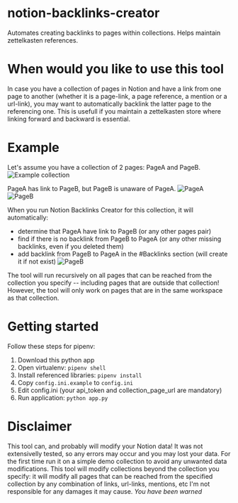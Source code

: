 # notion-backlinks-creator
Automates creating backlinks to pages within collections. Helps maintain zettelkasten references.

# When would you like to use this tool
In case you have a collection of pages in Notion and have a link from one page to another (whether it is a page-link, a page reference, a mention or a url-link), you may want to automatically backlink the latter page to the referencing one. This is usefull if you maintain a zettelkasten store where linking forward and backward is essential.

# Example
Let's assume you have a collection of 2 pages: PageA and PageB. 
![Example collection](/docs/images/example-collection.jpg)

PageA has link to PageB, but PageB is unaware of PageA.
![PageA](/docs/images/example-pagea.jpg)
![PageB](/docs/images/example-pageb.jpg)

When you run Notion Backlinks Creator for this collection, it will automatically:
- determine that PageA have link to PageB (or any other pages pair)
- find if there is no backlink from PageB to PageA (or any other missing backlinks, even if you deleted them)
- add backlink from PageB to PageA in the #Backlinks section (will create it if not exist)
![PageB](/docs/images/example-pageb-result.jpg)

The tool will run recursively on all pages that can be reached from the collection you specify -- including pages that are outside that collection! However, the tool will only work on pages that are in the same workspace as that collection.

# Getting started
Follow these steps for pipenv:
1. Download this python app
2. Open virtualenv: <code>pipenv shell</code>
3. Install referenced libraries: <code>pipenv install</code>
4. Copy <code>config.ini.example</code> to <code>config.ini</code>
5. Edit config.ini (your api_token and collection_page_url are mandatory)
6. Run application: <code>python app.py</code>

# Disclaimer
This tool can, and probably will modify your Notion data! It was not extensivelly tested, so any errors may occur and you may lost your data.
For the first time run it on a simple demo collection to avoid any unwanted data modifications.
This tool will modify collections beyond the collection you specify: it will modify all pages that can be reached from the specified collection by any combination of links, url-links, mentions, etc 
I'm not responsible for any damages it may cause.
*You have been warned*
